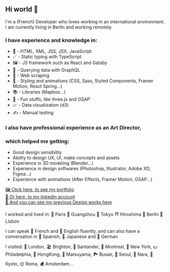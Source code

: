 ## Hi world 👋

I'm a (French) Developer who loves working in an international environment.  
I am currently living in Berlin and working remotely.

### I have experience and knowledge in: 
 - 📄 - HTML, XML, JSS, JSX, JavaScript
 - ✅ - Static typing with TypeScript
 - 🖼️ - JS framework such as React and Gatsby
 - 💽 - Querying data with GraphQL
 - 💾 - Web scraping
 - 🎨 - Styling and animations (CSS, Sass, Styled Components, Framer Motion, React Spring...)
 - 📚 - Libraries (Mapbox...)
 - 🎉 - Fun stuffs, like three.js and GSAP
 - 📈 - Data visualization (d3)
 - ✍️ - Manual testing

### I also have professional experience as an Art Director, 
### which helped me getting:  
- Good design sensibility
- Ability to design UX, UI, make concepts and assets
- Experience in 3D modeling (Blender...) 
- Experience in design softwares (Photoshop, Illustrator, Adobe XD, Figma...)
- Experience with animations (After Effects, Framer Motion, GSAP...)

[🖼️ Click here, to see my portfolio](https://ludivine-constanti.surge.sh/)  
[📜 Or here, to my linkedin account](https://www.linkedin.com/in/ludivine-constanti/)  
[🎨 And you can see my previous Design works here](https://www.behance.net/Lu-di)  

I worked and lived in: 🥖 Paris 🐼 Guangzhou 🗼 Tokyo ⛩️ Hiroshima 🍻 Berlin 🌊 Lisbon

I can speak 🥐 French and 🥓 English fluently, and can also have a conversation in 🍳 Spanish, 🍙 Japanese and 🥨 German  

I visited: 👸 London, 🏖️ Brighton, 🌊 Santander, 🌳 Montreal, 🗽 New York, 💵 Philadelphia, 🐉 HongKong, 🏰 Matsuyama, 🏞️ Busan, 🥮 Seoul, 🦌 Nara, 🏯 Kyoto, 🌞 Roma, ⛸️ Amsterdam...

<!--
**ludivineConstanti/ludivineConstanti** is a ✨ _special_ ✨ repository because its `README.md` (this file) appears on your GitHub profile.

Here are some ideas to get you started:

- 🔭 I’m currently working on ...
- 🌱 I’m currently learning ...
- 👯 I’m looking to collaborate on ...
- 🤔 I’m looking for help with ...
- 💬 Ask me about ...
- 📫 How to reach me: ...
- 😄 Pronouns: ...
- ⚡ Fun fact: ...
-->
